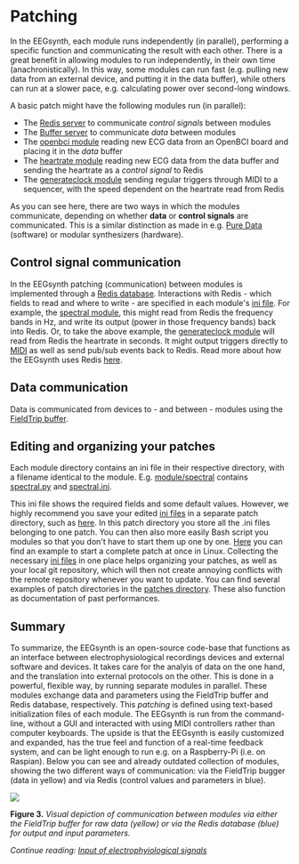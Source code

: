 # Patching

In the EEGsynth, each module runs independently (in parallel), performing a specific function and communicating the result with each other. There is a great benefit in allowing modules to run independently, in their own time (anachronistically). In this way, some modules can run fast (e.g. pulling new data from an external device, and putting it in the data buffer), while others can run at a slower pace, e.g. calculating power over second-long windows.

A basic patch might have the following modules run (in parallel):

- The [Redis server](redis.md) to communicate _control signals_ between modules
- The [Buffer server](buffer.md) to communicate _data_ between modules
- The [openbci module](../module/openbci2ft) reading new ECG data from an OpenBCI board and placing it in the _data_ buffer
- The [heartrate module](../module/heartrate) reading new ECG data from the data buffer and sending the heartrate as a _control signal_ to Redis
- The [generateclock module](../module/generateclock) sending regular triggers through MIDI to a sequencer,
  with the speed dependent on the heartrate read from Redis

As you can see here, there are two ways in which the modules communicate, depending on whether **data** or
**control signals** are communicated. This is a similar distinction as made in e.g. [Pure Data](https://puredata.info) (software) or modular synthesizers (hardware).

## Control signal communication

In the EEGsynth patching (communication) between modules is implemented through a [Redis database](redis.md). Interactions with Redis - which fields to read and where to write - are specified in each module's [ini file](inifile.md). For example, the [spectral module](../module/spectral), this might read from Redis the frequency bands in Hz, and write its output (power in those frequency bands) back into Redis. Or, to take the above example, the [generateclock module](../module/generateclock) will read from Redis the heartrate in seconds. It might output triggers directly to [MIDI](midi.md) as well as send pub/sub events back to Redis. Read more about how the EEGsynth uses Redis [here](redis.md).

## Data communication

Data is communicated from devices to - and between - modules using the [FieldTrip buffer](buffer.md).

## Editing and organizing your patches

Each module directory contains an ini file in their respective directory, with a filename identical
to the module. E.g. [module/spectral](https://github.com/eegsynth/eegsynth/tree/master/module/spectral)
contains [spectral.py](https://github.com/eegsynth/eegsynth/tree/master/module/spectral/spectral.py)
and [spectral.ini](https://github.com/eegsynth/eegsynth/tree/master/module/spectral/spectral.ini).

This ini file shows the required fields and some default values. However, we highly recommend you save your edited [ini files](inifile.md) in a separate patch directory, such as [here](../patches/robinson). In this patch directory you store all the .ini files belonging to one patch. You can then also more easily Bash script you modules so that you don't have to start them up one by one. [Here](../patches/robinson/patch.sh) you can find an example to start a complete patch at once in Linux. Collecting the necessary [ini files](inifile.md) in one place helps organizing your patches, as well as your local git repository, which will then not create annoying conflicts with the remote repository whenever you want to
update. You can find several examples of patch directories in the [patches directory](https://github.com/eegsynth/eegsynth/patches). These also function as documentation of past performances.

## Summary

To summarize, the EEGsynth is an open-source code-base that functions as an interface between electrophysiological recordings devices and external software and devices. It takes care for the analyis of data on the one hand, and the translation into external protocols on the other. This is done in a powerful, flexible way, by running separate modules in parallel. These modules exchange data and parameters using the FieldTrip buffer and Redis database, respectively. This _patching_ is defined using text-based initialization files of each module. The EEGsynth is run from the command-line, without a GUI and interacted with using MIDI controllers rather than computer keyboards. The upside is that the EEGsynth is easily customized and expanded, has the true feel and function of a real-time feedback system, and can be light enough to run e.g. on a Raspberry-Pi (i.e. on Raspian). Below you can see and already outdated collection of modules, showing the two different ways of communication: via the FieldTrip bugger (data in yellow) and via Redis (control values and parameters in blue).

[![](http://www.eegsynth.org/wp-content/uploads/2016/08/EEGsynth_comm_overview-1024x576.jpg?resize=1024%2C576)](http://www.eegsynth.org/wp-content/uploads/2016/08/EEGsynth_comm_overview-1024x576.jpg)

**Figure 3.** _Visual depiction of communication between modules via either the FieldTrip buffer for raw data (yellow) or via the Redis database (blue) for output and input parameters._

_Continue reading: [Input of electrophyiological signals](input.md)_
